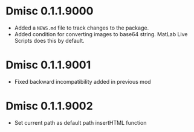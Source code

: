 # Dmisc 0.1.1.9000

* Added a `NEWS.md` file to track changes to the package.
* Added condition for converting images to base64 string. MatLab Live Scripts does this by default.

# Dmisc 0.1.1.9001

* Fixed backward incompatibility added in previous mod

# Dmisc 0.1.1.9002

* Set current path as default path insertHTML function

